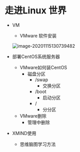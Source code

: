 # 走进Linux 世界

* VM

  * VMware 软件安装

  ![image-20201115130739482](C:\Users\Administrator\AppData\Roaming\Typora\typora-user-images\image-20201115130739482.png)

* 部署CentOS系统服务器

  * VMware如何装CentOS
    * 磁盘分区
      * /swap
        * 交换分区
      * /boot
        * 启动分区
      * /
        * 分分区
  * VMware删除
    * 管理中删除

* XMIND使用

  * 思维脑图学习方法
